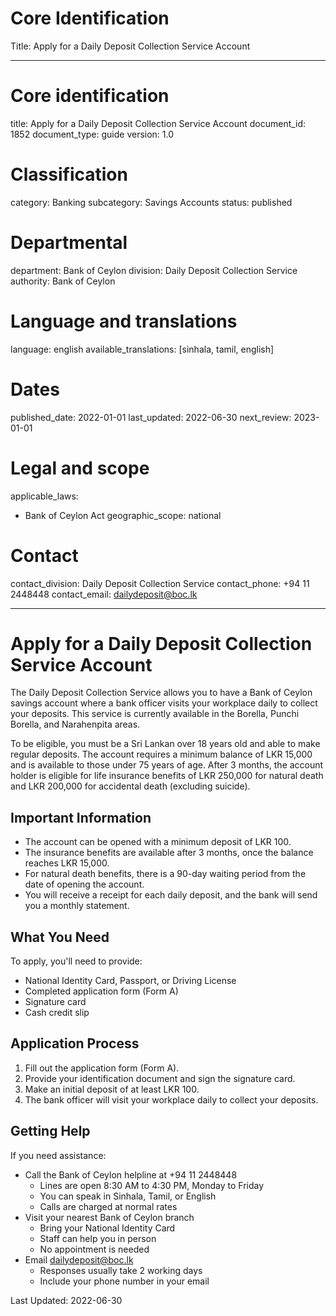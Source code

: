 # Core Identification
Title: Apply for a Daily Deposit Collection Service Account

---
# Core identification
title: Apply for a Daily Deposit Collection Service Account
document_id: 1852
document_type: guide
version: 1.0

# Classification
category: Banking
subcategory: Savings Accounts
status: published

# Departmental
department: Bank of Ceylon
division: Daily Deposit Collection Service
authority: Bank of Ceylon

# Language and translations
language: english
available_translations: [sinhala, tamil, english]

# Dates
published_date: 2022-01-01
last_updated: 2022-06-30
next_review: 2023-01-01

# Legal and scope
applicable_laws:
 - Bank of Ceylon Act
geographic_scope: national

# Contact
contact_division: Daily Deposit Collection Service
contact_phone: +94 11 2448448
contact_email: dailydeposit@boc.lk

---

# Apply for a Daily Deposit Collection Service Account

The Daily Deposit Collection Service allows you to have a Bank of Ceylon savings account where a bank officer visits your workplace daily to collect your deposits. This service is currently available in the Borella, Punchi Borella, and Narahenpita areas.

To be eligible, you must be a Sri Lankan over 18 years old and able to make regular deposits. The account requires a minimum balance of LKR 15,000 and is available to those under 75 years of age. After 3 months, the account holder is eligible for life insurance benefits of LKR 250,000 for natural death and LKR 200,000 for accidental death (excluding suicide).

## Important Information

- The account can be opened with a minimum deposit of LKR 100.
- The insurance benefits are available after 3 months, once the balance reaches LKR 15,000.
- For natural death benefits, there is a 90-day waiting period from the date of opening the account.
- You will receive a receipt for each daily deposit, and the bank will send you a monthly statement.

## What You Need

To apply, you'll need to provide:
- National Identity Card, Passport, or Driving License
- Completed application form (Form A)
- Signature card
- Cash credit slip

## Application Process

1. Fill out the application form (Form A).
2. Provide your identification document and sign the signature card.
3. Make an initial deposit of at least LKR 100.
4. The bank officer will visit your workplace daily to collect your deposits.

## Getting Help

If you need assistance:
- Call the Bank of Ceylon helpline at +94 11 2448448
    - Lines are open 8:30 AM to 4:30 PM, Monday to Friday
    - You can speak in Sinhala, Tamil, or English
    - Calls are charged at normal rates
- Visit your nearest Bank of Ceylon branch
    - Bring your National Identity Card
    - Staff can help you in person
    - No appointment is needed
- Email dailydeposit@boc.lk
    - Responses usually take 2 working days
    - Include your phone number in your email

Last Updated: 2022-06-30